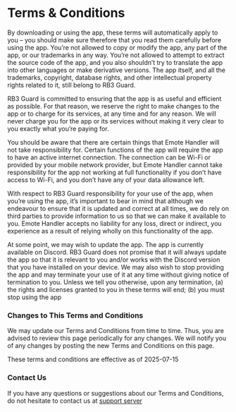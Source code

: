 # Terms & Conditions

By downloading or using the app, these terms will automatically apply to you – you should make sure therefore that you read them carefully before using the app. You’re not allowed to copy or modify the app, any part of the app, or our trademarks in any way. You’re not allowed to attempt to extract the source code of the app, and you also shouldn’t try to translate the app into other languages or make derivative versions. The app itself, and all the trademarks, copyright, database rights, and other intellectual property rights related to it, still belong to RB3 Guard.
 
RB3 Guard is committed to ensuring that the app is as useful and efficient as possible. For that reason, we reserve the right to make changes to the app or to charge for its services, at any time and for any reason. We will never charge you for the app or its services without making it very clear to you exactly what you’re paying for.
  
You should be aware that there are certain things that Emote Handler will not take responsibility for. Certain functions of the app will require the app to have an active internet connection. The connection can be Wi-Fi or provided by your mobile network provider, but Emote Handler cannot take responsibility for the app not working at full functionality if you don’t have access to Wi-Fi, and you don’t have any of your data allowance left.
 
With respect to RB3 Guard responsibility for your use of the app, when you’re using the app, it’s important to bear in mind that although we endeavour to ensure that it is updated and correct at all times, we do rely on third parties to provide information to us so that we can make it available to you. Emote Handler accepts no liability for any loss, direct or indirect, you experience as a result of relying wholly on this functionality of the app.
 
At some point, we may wish to update the app. The app is currently available on Discord. RB3 Guard does not promise that it will always update the app so that it is relevant to you and/or works with the Discord version that you have installed on your device. We may also wish to stop providing the app and may terminate your use of it at any time without giving notice of termination to you. Unless we tell you otherwise, upon any termination, (a) the rights and licenses granted to you in these terms will end; (b) you must stop using the app
 
### Changes to This Terms and Conditions 
We may update our Terms and Conditions from time to time. Thus, you are advised to review this page periodically for any changes. We will notify you of any changes by posting the new Terms and Conditions on this page.
 
These terms and conditions are effective as of 2025-07-15
 
### Contact Us 
If you have any questions or suggestions about our Terms and Conditions, do not hesitate to contact us at [support server](https://discord.gg/sH5Mh2XfPC)
